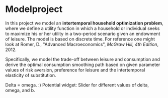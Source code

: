 # Modelproject

In this project we model an **intertemporal household optimization problem**, where we define a utility function in which a household or individual seeks to maximize his or her utility in a two-period scenario given an endowment of leisure. The model is based on discrete time. For reference one might look at Romer, D., "Advanced Macroeconomics", *McGraw Hill, 4th Edition*, 2012.


Specifically, we model the trade-off between leisure and consumption and derive the optimal consumption smoothing path based on given parameter values of risk aversion, preference for leisure and the intertemporal elasticity of substitution. 


Delta = omega. :)
Potential widget: Slider for different values of delta, omega, and b. 
